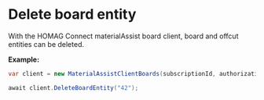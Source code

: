 # Delete board entity

With the HOMAG Connect materialAssist board client, board and offcut entities can be deleted.

<strong>Example:</strong>

```csharp
var client = new MaterialAssistClientBoards(subscriptionId, authorizationKey);

await client.DeleteBoardEntity("42");
```